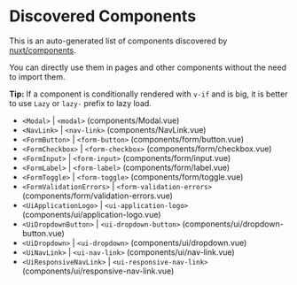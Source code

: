 # Discovered Components

This is an auto-generated list of components discovered by [nuxt/components](https://github.com/nuxt/components).

You can directly use them in pages and other components without the need to import them.

**Tip:** If a component is conditionally rendered with `v-if` and is big, it is better to use `Lazy` or `lazy-` prefix to lazy load.

- `<Modal>` | `<modal>` (components/Modal.vue)
- `<NavLink>` | `<nav-link>` (components/NavLink.vue)
- `<FormButton>` | `<form-button>` (components/form/button.vue)
- `<FormCheckbox>` | `<form-checkbox>` (components/form/checkbox.vue)
- `<FormInput>` | `<form-input>` (components/form/input.vue)
- `<FormLabel>` | `<form-label>` (components/form/label.vue)
- `<FormToggle>` | `<form-toggle>` (components/form/toggle.vue)
- `<FormValidationErrors>` | `<form-validation-errors>` (components/form/validation-errors.vue)
- `<UiApplicationLogo>` | `<ui-application-logo>` (components/ui/application-logo.vue)
- `<UiDropdownButton>` | `<ui-dropdown-button>` (components/ui/dropdown-button.vue)
- `<UiDropdown>` | `<ui-dropdown>` (components/ui/dropdown.vue)
- `<UiNavLink>` | `<ui-nav-link>` (components/ui/nav-link.vue)
- `<UiResponsiveNavLink>` | `<ui-responsive-nav-link>` (components/ui/responsive-nav-link.vue)
